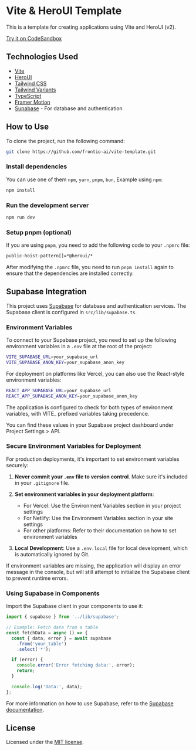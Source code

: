 # Vite & HeroUI Template

This is a template for creating applications using Vite and HeroUI (v2).

[Try it on CodeSandbox](https://githubbox.com/frontio-ai/vite-template)

## Technologies Used

- [Vite](https://vitejs.dev/guide/)
- [HeroUI](https://heroui.com)
- [Tailwind CSS](https://tailwindcss.com)
- [Tailwind Variants](https://tailwind-variants.org)
- [TypeScript](https://www.typescriptlang.org)
- [Framer Motion](https://www.framer.com/motion)
- [Supabase](https://supabase.com) - For database and authentication

## How to Use

To clone the project, run the following command:

```bash
git clone https://github.com/frontio-ai/vite-template.git
```

### Install dependencies

You can use one of them `npm`, `yarn`, `pnpm`, `bun`, Example using `npm`:

```bash
npm install
```

### Run the development server

```bash
npm run dev
```

### Setup pnpm (optional)

If you are using `pnpm`, you need to add the following code to your `.npmrc` file:

```bash
public-hoist-pattern[]=*@heroui/*
```

After modifying the `.npmrc` file, you need to run `pnpm install` again to ensure that the dependencies are installed correctly.

## Supabase Integration

This project uses [Supabase](https://supabase.com) for database and authentication services. The Supabase client is configured in `src/lib/supabase.ts`.

### Environment Variables

To connect to your Supabase project, you need to set up the following environment variables in a `.env` file at the root of the project:

```bash
VITE_SUPABASE_URL=your_supabase_url
VITE_SUPABASE_ANON_KEY=your_supabase_anon_key
```

For deployment on platforms like Vercel, you can also use the React-style environment variables:

```bash
REACT_APP_SUPABASE_URL=your_supabase_url
REACT_APP_SUPABASE_ANON_KEY=your_supabase_anon_key
```

The application is configured to check for both types of environment variables, with VITE_ prefixed variables taking precedence.

You can find these values in your Supabase project dashboard under Project Settings > API.

### Secure Environment Variables for Deployment

For production deployments, it's important to set environment variables securely:

1. **Never commit your `.env` file to version control**. Make sure it's included in your `.gitignore` file.
2. **Set environment variables in your deployment platform**:
   - For Vercel: Use the Environment Variables section in your project settings
   - For Netlify: Use the Environment Variables section in your site settings
   - For other platforms: Refer to their documentation on how to set environment variables

3. **Local Development**: Use a `.env.local` file for local development, which is automatically ignored by Git.

If environment variables are missing, the application will display an error message in the console, but will still attempt to initialize the Supabase client to prevent runtime errors.

### Using Supabase in Components

Import the Supabase client in your components to use it:

```typescript
import { supabase } from '../lib/supabase';

// Example: Fetch data from a table
const fetchData = async () => {
  const { data, error } = await supabase
    .from('your_table')
    .select('*');

  if (error) {
    console.error('Error fetching data:', error);
    return;
  }

  console.log('Data:', data);
};
```

For more information on how to use Supabase, refer to the [Supabase documentation](https://supabase.com/docs).

## License

Licensed under the [MIT license](https://github.com/frontio-ai/vite-template/blob/main/LICENSE).
